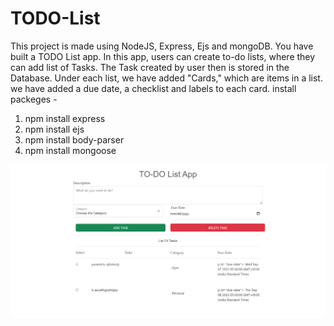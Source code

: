 # TODO-List
This project is made using NodeJS, Express, Ejs and mongoDB. You have  built a TODO List app. In this app, users can create to-do lists, where they can add list of Tasks. The Task created by user then is stored in the Database. Under each list, we have added "Cards," which are items in a list. we have added a due date, a checklist and labels to each card.
install packeges -
1. npm install express
2. npm install ejs
3. npm install body-parser
4. npm install mongoose

![alt text](https://github.com/its-roshanojha/TODO-List/blob/master/assets/images/Screenshot%202022-09-19%20111340.png?raw=true)
